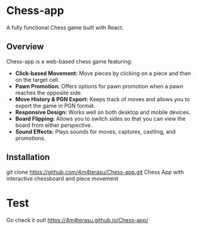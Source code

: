 # Chess-app

A fully functional Chess game built with React.

## Overview

Chess-app is a web-based chess game featuring:
- **Click-based Movement:** Move pieces by clicking on a piece and then on the target cell.
- **Pawn Promotion:** Offers options for pawn promotion when a pawn reaches the opposite side.
- **Move History & PGN Export:** Keeps track of moves and allows you to export the game in PGN format.
- **Responsive Design:** Works well on both desktop and mobile devices.
- **Board Flipping:** Allows you to switch sides so that you can view the board from either perspective.
- **Sound Effects:** Plays sounds for moves, captures, castling, and promotions.

## Installation

git clone https://github.com/4m4terasu/Chess-app.git
Chess App with interactive chessboard and piece movement

# Test
Go check it out! https://4m4terasu.github.io/Chess-app/
